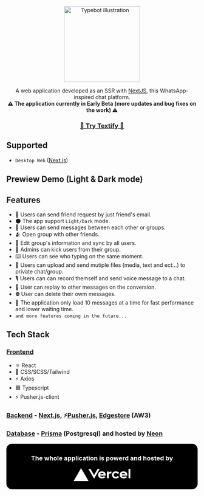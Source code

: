 <p align="center">
<img src="https://i.ibb.co/x2fY3rn/icon-logo.png" alt="Typebot illustration" width="200px"/>
</p>

<div align="center">
A web application developed as an SSR with <a href="https://nextjs.org">NextJS</a>, this WhatsApp-inspired chat platform.<br/>
<b>⚠️ The application currently in Early Beta (more updates and bug fixes on the work) ⚠️</b>
</div>

<h3 align="center">
  <b><a href="https://nextjs.org/">📨 Try Textify 📨</a></b>
</h3>

## Supported
* ```Desktop Web``` (<a href="https://nextjs.org">Next.js</a>)

## Prewiew Demo (Light & Dark mode)
<p align="center">
<!-- <img 
src="https://i.ibb.co/x6NVzVj/light-dark.jpg" 
style="border-radius:5px;width:80%;"/> -->
</p>

## Features
* 📧 Users can send friend request by just friend's email.
* 🌑 The app support ```Light/Dark``` mode.
* 📨 Users can send messages between each other or groups.
* 🫂 Open group with other friends. 
* 📃 Edit group's information and sync by all users.
* 🦵 Admins can kick users from their group.
* ⌨️ Users can see who typing on the same moment.
* 📂 Users can upload and send mutiple files (media, text and ect...) to private chat/group.
* 🎙️ Users can can record themself and send voice message to a chat.
* 🔁 User can replay to other messages on the conversion.
* ⛔ User can delete their owm messages.
* 🚗 The application only load 10 messages at a time for fast performance and lower waiting time.
* ```and more features coming in the futare...```

## Tech Stack
### <ins>Frontend</ins>
* ⚛️ React
* 🎨 CSS/SCSS/Tailwind
* ⚡ Axios 
* 🟦 Typescript
* ⚡ Pusher.js-client
### <ins>Backend</ins> - [Next.js](https://nextjs.org), ⚡[Pusher.js](https://pusher.com/), [Edgestore](https://edgestore.dev/) (AW3)
### <ins>Database</ins> - [Prisma](https://www.prisma.io/) (Postgresql) and hosted by [Neon](https://neon.tech/)

<div style="background:black; border-radius:15px; padding:5px 20px;">
    <h3 align="center" style="color:white;">The whole application is powerd and hosted by<p>                                      
    <p align="center">
    <svg xmlns="http://www.w3.org/2000/svg" style="width:150px" fill="#ffffff" viewBox="0 0 284 65"><path d="M141.68 16.25c-11.04 0-19 7.2-19 18s8.96 18 20 18c6.67 0 12.55-2.64 16.19-7.09l-7.65-4.42c-2.02 2.21-5.09 3.5-8.54 3.5-4.79 0-8.86-2.5-10.37-6.5h28.02c.22-1.12.35-2.28.35-3.5 0-10.79-7.96-17.99-19-17.99zm-9.46 14.5c1.25-3.99 4.67-6.5 9.45-6.5 4.79 0 8.21 2.51 9.45 6.5h-18.9zm117.14-14.5c-11.04 0-19 7.2-19 18s8.96 18 20 18c6.67 0 12.55-2.64 16.19-7.09l-7.65-4.42c-2.02 2.21-5.09 3.5-8.54 3.5-4.79 0-8.86-2.5-10.37-6.5h28.02c.22-1.12.35-2.28.35-3.5 0-10.79-7.96-17.99-19-17.99zm-9.45 14.5c1.25-3.99 4.67-6.5 9.45-6.5 4.79 0 8.21 2.51 9.45 6.5h-18.9zm-39.03 3.5c0 6 3.92 10 10 10 4.12 0 7.21-1.87 8.8-4.92l7.68 4.43c-3.18 5.3-9.14 8.49-16.48 8.49-11.05 0-19-7.2-19-18s7.96-18 19-18c7.34 0 13.29 3.19 16.48 8.49l-7.68 4.43c-1.59-3.05-4.68-4.92-8.8-4.92-6.07 0-10 4-10 10zm82.48-29v46h-9v-46h9zM37.59.25l36.95 64H.64l36.95-64zm92.38 5l-27.71 48-27.71-48h10.39l17.32 30 17.32-30h10.39zm58.91 12v9.69c-1-.29-2.06-.49-3.2-.49-5.81 0-10 4-10 10v14.8h-9v-34h9v9.2c0-5.08 5.91-9.2 13.2-9.2z" /></svg>
    </p>
</div>